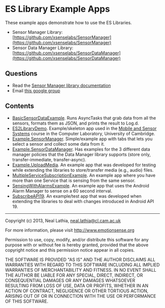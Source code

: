 ES Library Example Apps
================================

These example apps demonstrate how to use the ES Libraries.

* Sensor Manager Library: [https://github.com/xsenselabs/SensorManager](https://github.com/xsenselabs/SensorManager)
* Sensor Data Manager Library: [https://github.com/xsenselabs/SensorDataManager](https://github.com/xsenselabs/SensorDataManager)

Questions
-------------------------------
* Read the [Sensor Manager library documentation](https://github.com/xsenselabs/SensorManager/tree/master/docs)
* Email [this google group](https://groups.google.com/forum/#!forum/es-library-developers)

Contents
-------------------------------
* [BasicSensorDataExample](https://github.com/xsenselabs/ESLibrary-Examples/tree/master/BasicSensorDataExample). Runs AsyncTasks that grab data from all the sensors, formats them as JSON, and prints the result to Log.d.
* [ES2LibraryDemo](https://github.com/xsenselabs/ESLibrary-Examples/tree/master/ES2LibraryDemo). Example/skeleton app used in the [Mobile and Sensor Systems](http://www.cl.cam.ac.uk/teaching/1314/MobSensSys/materials.html) course in the Computer Laboratory, University of Cambridge. 
* [Example.SensorManager](https://github.com/xsenselabs/ESLibrary-Examples/tree/master/Example.SensorManager). Simple/example app with tabs that lets you select a sensor and collect some data from it.
* [Example.SensorDataManager](https://github.com/xsenselabs/ESLibrary-Examples/blob/master/Example.SensorDataManager). Has examples for the 3 different data manager policies that the Data Manager library supports (store only, transfer-immediate, transfer-async).
* [Example.UploadMedia](https://github.com/xsenselabs/ESLibrary-Examples/blob/master/Example.UploadMedia). An example app that was developed for testing while extending the libraries to store/transfer media (e.g., audio) files.
* [MultipleServiceSubscriptionExample](https://github.com/xsenselabs/ESLibrary-Examples/tree/master/MultipleServiceSubscriptionExample). An example app where you have more than one Service that is sensing from the same sensor.
* [SensingWithAlarmsExample](https://github.com/xsenselabs/ESLibrary-Examples/tree/master/SensingWithAlarmsExample). An example app that uses the Android Alarm Manager to sense on a 60 second interval.
* [SubscribeAPI19](https://github.com/xsenselabs/ESLibrary-Examples/blob/master/SubscribeAPI19). An example/test app that was developed when extending the libraries to deal with changes introduced in Android API 19.

-------------------------------
Copyright (c) 2013, Neal Lathia, neal.lathia@cl.cam.ac.uk

For more information, please visit http://www.emotionsense.org

Permission to use, copy, modify, and/or distribute this software for any
purpose with or without fee is hereby granted, provided that the above
copyright notice and this permission notice appear in all copies.

THE SOFTWARE IS PROVIDED "AS IS" AND THE AUTHOR DISCLAIMS ALL WARRANTIES
WITH REGARD TO THIS SOFTWARE INCLUDING ALL IMPLIED WARRANTIES OF
MERCHANTABILITY AND FITNESS. IN NO EVENT SHALL THE AUTHOR BE LIABLE FOR ANY
SPECIAL, DIRECT, INDIRECT, OR CONSEQUENTIAL DAMAGES OR ANY DAMAGES
WHATSOEVER RESULTING FROM LOSS OF USE, DATA OR PROFITS, WHETHER IN AN
ACTION OF CONTRACT, NEGLIGENCE OR OTHER TORTIOUS ACTION, ARISING OUT OF OR
IN CONNECTION WITH THE USE OR PERFORMANCE OF THIS SOFTWARE.
